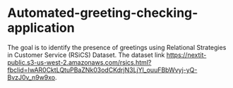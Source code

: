 # Automated-greeting-checking-application
The goal is to identify the presence of greetings using Relational Strategies in Customer Service (RSiCS) Dataset. The dataset link https://nextit-public.s3-us-west-2.amazonaws.com/rsics.html?fbclid=IwAR0CktLQtuPBaZNk03odCKdrjN3LjYl_ouuFBbWvyj-yQ-BvzJ0v_n9w9xo.


